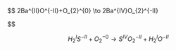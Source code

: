 
$$
2Ba^{II}O^{-II}+O_{2}^{0} \to 2Ba^{IV}O_{2}^{-II} 



$$


$$H_{2}^{I}S^{-II}+O_{2}^{-0} \to S^{IV}O_{2}^{-II}+H_{2}^{I}O^{-II}$$